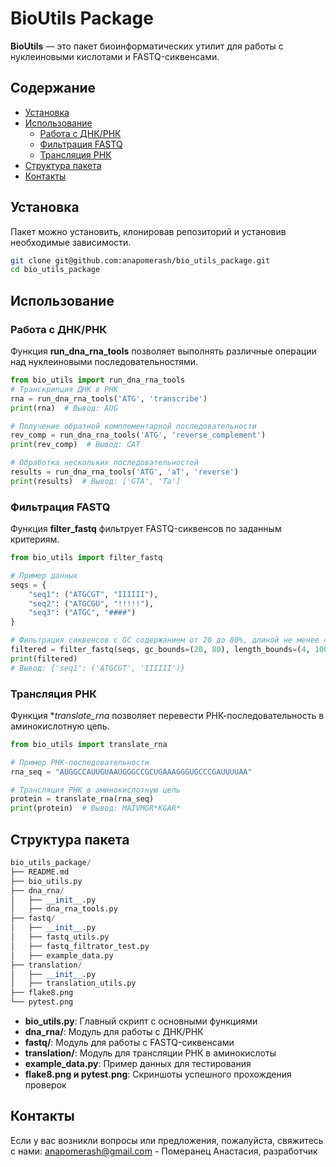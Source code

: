 # BioUtils Package

**BioUtils** — это пакет биоинформатических утилит для работы с нуклеиновыми кислотами и FASTQ-сиквенсами.

## Содержание

- [Установка](#установка)
- [Использование](#использование)
  - [Работа с ДНК/РНК](#работа-с-днк-и-рнк)
  - [Фильтрация FASTQ](#фильтрация-fastq)
  - [Трансляция РНК](#трансляция-рнк)
- [Структура пакета](#структура-пакета)
- [Контакты](#контакты)

## Установка

Пакет можно установить, клонировав репозиторий и установив необходимые зависимости.

```bash
git clone git@github.com:anapomerash/bio_utils_package.git
cd bio_utils_package
```
## Использование

### Работа с ДНК/РНК

Функция **run_dna_rna_tools** позволяет выполнять различные операции над нуклеиновыми последовательностями.

```python
from bio_utils import run_dna_rna_tools
# Транскрипция ДНК в РНК
rna = run_dna_rna_tools('ATG', 'transcribe')
print(rna)  # Вывод: AUG

# Получение обратной комплементарной последовательности
rev_comp = run_dna_rna_tools('ATG', 'reverse_complement')
print(rev_comp)  # Вывод: CAT

# Обработка нескольких последовательностей
results = run_dna_rna_tools('ATG', 'aT', 'reverse')
print(results)  # Вывод: ['GTA', 'Ta']
```

### Фильтрация FASTQ

Функция **filter_fastq** фильтрует FASTQ-сиквенсов по заданным критериям.

```python
from bio_utils import filter_fastq

# Пример данных
seqs = {
    "seq1": ("ATGCGT", "IIIIII"),
    "seq2": ("ATGCGU", "!!!!!"),
    "seq3": ("ATGC", "####")
}

# Фильтрация сиквенсов с GC содержанием от 20 до 80%, длиной не менее 4 и средним качеством >= 30
filtered = filter_fastq(seqs, gc_bounds=(20, 80), length_bounds=(4, 100), quality_threshold=30)
print(filtered)
# Вывод: {'seq1': ('ATGCGT', 'IIIIII')}
```

### Трансляция РНК

Функция **translate_rna* позволяет перевести РНК-последовательность в аминокислотную цепь.

```python
from bio_utils import translate_rna

# Пример РНК-последовательности
rna_seq = "AUGGCCAUUGUAAUGGGCCGCUGAAAGGGUGCCCGAUUUUAA"

# Трансляция РНК в аминокислотную цепь
protein = translate_rna(rna_seq)
print(protein)  # Вывод: MAIVMGR*KGAR*
```

## Структура пакета

```python
bio_utils_package/
├── README.md
├── bio_utils.py
├── dna_rna/
│   ├── __init__.py
│   ├── dna_rna_tools.py
├── fastq/
│   ├── __init__.py
│   ├── fastq_utils.py
│   ├── fastq_filtrator_test.py
│   ├── example_data.py
├── translation/
│   ├── __init__.py
│   ├── translation_utils.py
├── flake8.png
└── pytest.png
```

- **bio_utils.py**: Главный скрипт с основными функциями
- **dna_rna/**: Модуль для работы с ДНК/РНК
- **fastq/**: Модуль для работы с FASTQ-сиквенсами
- **translation/**: Модуль для трансляции РНК в аминокислоты
- **example_data.py**: Пример данных для тестирования
- **flake8.png и pytest.png**: Скриншоты успешного прохождения проверок

## Контакты
Если у вас возникли вопросы или предложения, пожалуйста, свяжитесь с нами:
anapomerash@gmail.com - Померанец Анастасия, разработчик
